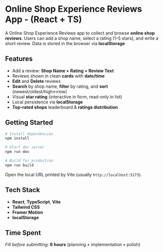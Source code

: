 # Online Shop Experience Reviews App - (React + TS)

A Online Shop Experience Reviews app to collect and browse **online shop reviews**. Users can add a shop name, select a rating (1–5 stars), and write a short review. Data is stored in the browser via **localStorage**

## Features

- Add a review: **Shop Name + Rating + Review Text**
- Reviews shown in clean **cards** with **date/time**
- **Edit** and **Delete** reviews
- **Search** by shop name, **filter** by rating, and **sort** (newest/oldest/high↔low)
- Visual **star rating** (interactive in form, read-only in list)
- Local persistence via **localStorage** 
- **Top-rated shops** leaderboard & **ratings distribution**




## Getting Started

```bash
# Install dependencies
npm install

# Start dev server
npm run dev

# Build for production
npm run build
```

Open the local URL printed by Vite (usually `http://localhost:5173`).

## Tech Stack

- **React**, **TypeScript**, **Vite**
- **Tailwind CSS** 
- **Framer Motion**
- **localStorage** 

## Time Spent

_Fill before submitting:_ **6 hours** (planning • implementation • polish)
